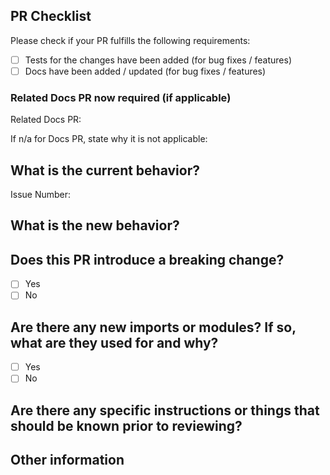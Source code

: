 ## PR Checklist
Please check if your PR fulfills the following requirements:

- [ ] Tests for the changes have been added (for bug fixes / features)
- [ ] Docs have been added / updated (for bug fixes / features)

### Related Docs PR now required (if applicable)
Related Docs PR:

If n/a for Docs PR, state why it is not applicable:

<!-- If your build fails due to your commit message not passing the build checks, please review the guidelines here: https://github.com/edgexfoundry/app-functions-sdk-go/blob/master/.github/CONTRIBUTING.md -->

## What is the current behavior?
<!-- Please describe the current behavior and link to a relevant issue. -->

Issue Number:

## What is the new behavior?


## Does this PR introduce a breaking change?
<!-- If this PR contains a breaking change, please describe the impact and migration path for existing applications below. -->

- [ ] Yes
- [ ] No

## Are there any new imports or modules? If so, what are they used for and why?
- [ ] Yes
- [ ] No

## Are there any specific instructions or things that should be known prior to reviewing?

## Other information